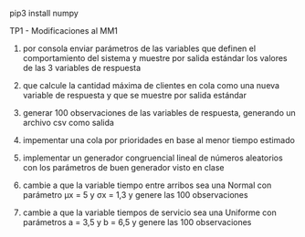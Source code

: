 pip3 install numpy

TP1 - Modificaciones al MM1
1. por consola enviar parámetros de las variables que definen el comportamiento del sistema y muestre por salida estándar los valores de las 3 variables de respuesta
2. que calcule la cantidad máxima de clientes en cola como una nueva variable de respuesta y que se muestre por salida estándar
3. generar 100 observaciones de las variables de respuesta, generando un archivo csv como salida
4. impementar una cola por prioridades en base al menor tiempo estimado


5. implementar un generador congruencial lineal de números aleatorios con los parámetros de buen generador visto en clase
6. cambie a que la variable tiempo entre arribos sea una Normal con parámetro μx = 5 y σx = 1,3 y genere las 100 observaciones
7. cambie a que la variable tiempos de servicio sea una Uniforme con parámetros a = 3,5 y b = 6,5 y genere las 100 observaciones
